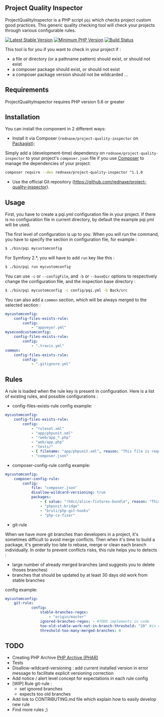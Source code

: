 Project Quality Inspector
-------------------------

ProjectQualityInspector is a PHP script `pqi` which checks project custom good practices.
This generic quality checking tool will check your projects through various configurable rules.

[![Latest Stable Version](https://img.shields.io/packagist/v/rednaxe/project-quality-inspector.svg?style=flat-square)](https://packagist.org/packages/rednaxe/project-quality-inspector)
[![Minimum PHP Version](https://img.shields.io/badge/php-%3E%3D%205.6-8892BF.svg?style=flat-square)](https://php.net/)
[![Build Status](https://img.shields.io/travis/ReDnAxE/project-quality-inspector/master.svg?style=flat-square)](https://travis-ci.org/ReDnAxE/project-quality-inspector)

This tool is for you if you want to check in your project if :
* a file or directory (or a pathname pattern) should exist, or should not exist
* a composer package should exist, or should not exist
* a composer package version should not be wildcarded
...

Requirements
------------

ProjectQualityInspector requires PHP version 5.6 or greater

Installation
------------

You can install the component in 2 different ways:

* Install it via Composer (``rednaxe/project-quality-inspector`` on [Packagist](https://packagist.org/packages/rednaxe/project-quality-inspector));

Simply add a (development-time) dependency on ``rednaxe/project-quality-inspector`` to your project's ``composer.json`` file if you use [Composer](https://getcomposer.org/) to manage the dependencies of your project:
```bash
composer require --dev rednaxe/project-quality-inspector ^1.1.0
```

* Use the official Git repository (https://github.com/rednaxe/project-quality-inspector).

Usage
-----

First, you have to create a pqi.yml configuration file in your project. If there is no configuration file in current directory, by default the example pqi.yml will be used.

The first level of configuration is up to you. When you will run the command, you have to specify the section in configuration file, for example :
```bash
$ ./bin/pqi mycustomconfig
```

For Symfony 2.*, you will have to add ``run`` key like this :

```bash
$ ./bin/pqi run mycustomconfig
```

You can use ``-c`` or ``--configFile``, and ``-b`` or ``--baseDir`` options to respectively change the configuration file, and the inspection base directory :
```bash
$ ./bin/pqi mycustomconfig -c config/pqi.yml -b Back/src
```

You can also add a ``common`` section, which will be always merged to the selected section :
```yaml
mycustomconfig:
    config-files-exists-rule:
        config:
            - "appveyor.yml"
mysecondcustomconfig:
    config-files-exists-rule:
        config:
            - ".travis.yml"
common:
    config-files-exists-rule:
        config:
            - ".gitignore.yml"
```

Rules
-----

A rule is loaded when the rule key is present in configuration.
Here is a list of existing rules, and possible configurations :

* config-files-exists-rule config example:

```yaml
mycustomconfig:
    config-files-exists-rule:
        config:
            - "ruleset.xml"
            - "app/phpunit.xml"
            - "!web/app_*.php"
            - "web/app.php"
            - "tests/"
            - { filename: "app/phpunit.xml", reason: "This file is required for testing code" }
            - "composer.json"
```

* composer-config-rule config example:

```yaml
mycustomconfig:
    composer-config-rule:
        config:
            file: "composer.json"
            disallow-wildcard-versioning: true
            packages:
                - { value: "!h4cc/alice-fixtures-bundle", reason: "This package is no more maintained" }
                - "phpunit-bridge"
                - "bruli/php-git-hooks"
                - "php-cs-fixer"
```

* git-rule

When we have more git branches than developers in a project, it's sometimes difficult to avoid merge conflicts. Then when it's time to build a package, it's generally too late to rebase, merge or clean each branch individually.
In order to prevent conflicts risks, this rule helps you to detects :
- large number of already merged branches (and suggests you to delete thoses branches)
- branches that should be updated by at least 30 days old work from stable branches

config example:

```yaml
mycustomconfig:
    git-rule:
            config:
                stable-branches-regex:
                    - "origin/master"
                ignored-branches-regex: ~ #TODO implements in code
                too-old-stable-work-not-in-branch-threshold: "20" #in days
                threshold-too-many-merged-branches: 0
```

TODO
----

* Creating PHP Archive [PHP Archive (PHAR)](https://php.net/phar)
* Tests
* Disallow-wildcard-versioning : add current installed version in error message to facilitate explicit versioning correction
* Add notice / alert level concept for expectations in each rule config
* [WIP] Rule git-rule :
  - set ignored branches
  - expects too old branches
* Add link to CONTRIBUTING.md file which explain how to easily develop new rule
* Find more rules ;)